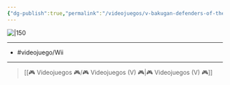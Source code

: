 ```yaml
---
{"dg-publish":true,"permalink":"/videojuegos/v-bakugan-defenders-of-the-core/"}
---
```



![|150](https://images.igdb.com/igdb/image/upload/t_cover_big/co5b7l.jpg)

---

- #videojuego/Wii 

---

> [[🎮 Videojuegos 🎮/🎮 Videojuegos (V) 🎮\|🎮 Videojuegos (V) 🎮]]